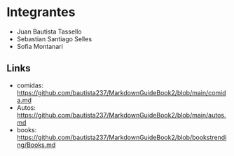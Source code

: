 # Integrantes
- Juan Bautista Tassello
- Sebastian Santiago Selles 
- Sofia Montanari 
## Links
- comidas: https://github.com/bautista237/MarkdownGuideBook2/blob/main/comida.md
- Autos: https://github.com/bautista237/MarkdownGuideBook2/blob/main/autos.md
- books: https://github.com/bautista237/MarkdownGuideBook2/blob/bookstrending/Books.md
